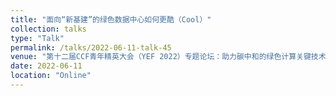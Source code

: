 ```yaml
---
title: "面向“新基建”的绿色数据中心如何更酷（Cool）"
collection: talks
type: "Talk"
permalink: /talks/2022-06-11-talk-45
venue: "第十二届CCF青年精英大会（YEF 2022）专题论坛：助力碳中和的绿色计算关键技术"
date: 2022-06-11
location: "Online"
---
```

